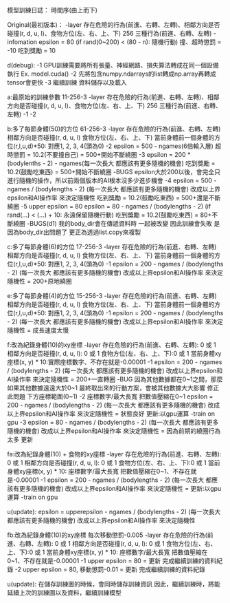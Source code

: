 模型訓練日誌：
時間序(由上而下)

Original(最初版本)：
    -layer
        存在危險的行為(前進、右轉、左轉)、相鄰方向是否碰撞(r, d, u, l)、食物方位(左、右、上、下)
        256
        三種行為(前進、右轉、左轉)
    -infomation
        epsilon = 80 (if rand(0~200) < (80 - n): 隨機行動)
        撞、超時懲罰 = -10
        吃到獎勵 = 10

d(debug):
    -1
        GPU訓練需要將所有張量、神經網路、損失算法轉成在同一個設備執行
        Ex. model.cuda()
    -2
        先將包含numpy.ndarrays的list轉成np.array再轉成tensor會更快
    -3
	繼續訓練 資料儲存以及載入

a:最原始的訓練參數 11-256-3
    -layer
        存在危險的行為(前進、右轉、左轉)、相鄰方向是否碰撞(r, d, u, l)、食物方位(左、右、上、下)
        256
        三種行為(前進、右轉、左轉)
    -1
    -2

b:多了每節身體(50)的方位 61-256-3
    -layer
        存在危險的行為(前進、右轉、左轉)
        相鄰方向是否碰撞(r, d, u, l)
        食物方位(左、右、上、下)
        當前身體前一個身體的方位(r,l,u,d)*50: 對應1, 2, 3, 4(頭為0)
    -2
        epsilon = 500 - ngames(6倍輸入層)
        超時懲罰 = 10.2(不要撞自己)
        =
        500+開始不斷繞圈
    -3
        epsilon = 200 * (bodylenths - 2) - ngames(每一次長大 都應該有更多隨機的機會)
        吃到獎勵 = 10.2(鼓勵吃東西)
        =
        500+開始不斷繞圈
    -BUGS
        epsilon大於200以後，會完全只進行隨機的操作，所以前兩個版本的AI根本沒多少進步機會 
    -4
        epsilon = 500 - ngames / (bodylengths - 2) (每一次長大 都應該有更多隨機的機會)
        改成以上界epsilon和AI操作率 來決定隨機性
        吃到獎勵 = 10.2(鼓勵吃東西)
        =
        500+還是不斷繞圈
    -5
        upper epsilon = 80
        epsilon = 80 - ngames / (bodylengths - 2)
        (if rand(...) < (...) + 10: 永遠保留隨機行動)
        吃到獎勵 = 10.2(鼓勵吃東西)
        =
        80+不斷繞圈
    -BUGS(d1)
        我的body_dir會在傳遞資料時 一起被改變 因此訓練會失敗
        是因為body_dir出問題了
        更正為透過list.copy來複製

c:多了每節身體(6)的方位 17-256-3
    -layer
        存在危險的行為(前進、右轉、左轉)
        相鄰方向是否碰撞(r, d, u, l)
        食物方位(左、右、上、下)
        當前身體前一個身體的方位(r,l,u,d)*50: 對應1, 2, 3, 4(頭為0)
    -1
        epsilon = 200 - ngames / (bodylengths - 2) (每一次長大 都應該有更多隨機的機會)
        改成以上界epsilon和AI操作率 來決定隨機性
        =
        200+原地繞圈

e:多了每節身體(4)的方位 15-256-3
    -layer
        存在危險的行為(前進、右轉、左轉)
        相鄰方向是否碰撞(r, d, u, l)
        食物方位(左、右、上、下)
        當前身體前一個身體的方位(r,l,u,d)*50: 對應1, 2, 3, 4(頭為0)
    -1
        epsilon = 200 - ngames / (bodylengths - 2) (每一次長大 都應該有更多隨機的機會)
        改成以上界epsilon和AI操作率 來決定隨機性
        =
        成長速度太慢

f:改為紀錄身體(10)的xy座標
    -layer
        存在危險的行為(前進、右轉、左轉): 0 或 1
        相鄰方向是否碰撞(r, d, u, l): 0 或 1
        食物方位(左、右、上、下):0 或 1
        當前身體xy座標(x, y) * 10:實際座標數字、不存在就是-0.00001
    -1
        epsilon = 200 - ngames / (bodylengths - 2) (每一次長大 都應該有更多隨機的機會)
        改成以上界epsilon和AI操作率 來決定隨機性
        =
        200+一直轉圈
    -BUG
        因為其他數據都在0~1之間，那麼如果其他數據遠遠大於0~1
        最終取出來的行動方案，會被其他數據大大影響
        修正此問題
        下方座標範圍(0~1)
    -2
        座標數字/最大長寬 把數值壓縮在0~1
        epsilon = 200 - ngames / (bodylengths - 2) (每一次長大 都應該有更多隨機的機會)
        改成以上界epsilon和AI操作率 來決定隨機性
        =
        狀態良好
        更新:以gpu運算
    -train on gpu
    -3
        epsilon = 80 - ngames / (bodylengths - 2) (每一次長大 都應該有更多隨機的機會)
        改成以上界epsilon和AI操作率 來決定隨機性
        =
	因為前期的繞圈行為太多
	更新

fa:改為紀錄身體(10) + 食物的xy座標
    -layer
        存在危險的行為(前進、右轉、左轉): 0 或 1
        相鄰方向是否碰撞(r, d, u, l): 0 或 1
        食物方位(左、右、上、下):0 或 1
        當前身體xy座標(x, y) * 10: 座標數字/最大長寬 把數值壓縮在0~1、不存在就是-0.00001
    -1
        epsilon = 200 - ngames / (bodylengths - 2) (每一次長大 都應該有更多隨機的機會)
        改成以上界epsilon和AI操作率 來決定隨機性
        =
        更新:以gpu運算
    -train on gpu

u(update):
        epsilon = upperepsilon - ngames / (bodylengths - 2) (每一次長大 都應該有更多隨機的機會)
        改成以上界epsilon和AI操作率 來決定隨機性

fb:改為紀錄身體(10)的xy座標 每次移動懲罰-0.005
    -layer
        存在危險的行為(前進、右轉、左轉): 0 或 1
        相鄰方向是否碰撞(r, d, u, l): 0 或 1
        食物方位(左、右、上、下):0 或 1
        當前身體xy座標(x, y) * 10: 座標數字/最大長寬 把數值壓縮在0~1、不存在就是-0.00001
    -1
	upper epsilon = 80
	=
	更新 完成繼續訓練的資料紀錄
    -2
	upper epsilon = 80, 移動懲罰-0.01
	=
	更新 完成繼續訓練的資料紀錄

u(update):
	在儲存訓練圖的時候，會同時儲存訓練資訊
	因此，繼續訓練時，將能延續上次的訓練圖以及資料，繼續訓練模型

